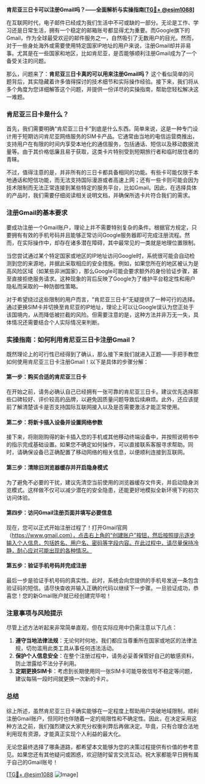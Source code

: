 **肯尼亚三日卡可以注册Gmail吗？——全面解析与实操指南[[TG💪+ @esim1088](https://t.me/s/esim1088)]**

在互联网时代，电子邮件已经成为我们生活中不可或缺的一部分。无论是工作、学习还是日常生活，拥有一个稳定的邮箱账号都显得尤为重要。而Google旗下的Gmail，作为全球最受欢迎的邮件服务之一，自然吸引了无数用户的目光。然而，对于一些身处海外或需要使用特定国家IP地址的用户来说，注册Gmail却并非易事。尤其是在一些国家和地区，比如肯尼亚，是否能够顺利注册Gmail成为了一个备受关注的问题。

那么，问题来了：**肯尼亚三日卡真的可以用来注册Gmail吗？** 这个看似简单的问题背后，其实隐藏着许多值得探讨的技术细节和实际操作经验。接下来，我们将从多个角度为您详细解答这个问题，并提供一份详尽的实操指南，帮助您轻松解决这一难题。

### 肯尼亚三日卡是什么？

首先，我们需要明确“肯尼亚三日卡”到底是什么东西。简单来说，这是一种专门设计用于短期访问肯尼亚网络服务的SIM卡产品。它通常由当地的电信运营商推出，支持用户在有限的时间内享受本地化的通信服务，包括通话、短信以及移动数据流量等。由于其价格低廉且易于获取，这类卡片特别受到短期旅行者和临时居住者的青睐。

不过，值得注意的是，并非所有的三日卡都具备相同的功能。有些卡可能仅限于本地通话和短信功能，而无法支持国际漫游或者高速上网；还有一些卡则可能会因为技术限制而无法正常连接到某些特定的服务平台，比如Gmail。因此，在选择具体的产品时，我们需要仔细阅读相关说明文档，并确保所选卡片符合我们的需求。

### 注册Gmail的基本要求

要成功注册一个Gmail账户，理论上并不需要特别复杂的条件。根据官方规定，只要拥有有效的手机号码并且能够正常访问Google服务器即可完成注册流程。然而，在实际操作中，却存在诸多潜在障碍，其中最常见的一类就是地理位置限制。

当您尝试通过某个特定国家或地区的IP地址访问Google时，系统很可能会自动检测到您的来源地，并据此采取相应的安全措施。例如，如果您所在的地区被认为是高风险区域（如某些非洲国家），那么Google可能会要求额外的身份验证步骤，甚至直接拒绝服务请求。这种现象的背后反映了Google为了维护平台稳定性和用户隐私而采取的一种防御性策略。

对于希望绕过这些限制的用户而言，“肯尼亚三日卡”无疑提供了一种可行的选择。通过更换SIM卡并切换至肯尼亚的IP地址，理论上可以让Google误认为您正处于该国境内，从而降低被拦截的风险。但需要注意的是，这种方法并非万无一失，具体情况还需要结合个人实际情况来判断。

### 实操指南：如何利用肯尼亚三日卡注册Gmail？

既然理论上的可行性已经得到了确认，那么接下来我们就进入正题——手把手教您如何使用肯尼亚三日卡注册Gmail！以下是具体的步骤分解：

#### 第一步：购买合适的肯尼亚三日卡
在开始之前，请务必确认自己已经拥有一张可靠的肯尼亚三日卡。建议优先选择那些口碑较好、评价较高的品牌，以避免因质量问题导致后续麻烦。此外，还应该提前了解清楚该卡是否支持国际互联网接入以及是否需要激活才能正常使用。

#### 第二步：将新卡插入设备并设置网络参数
接下来，将刚刚购得的新卡插入您的手机或其他移动终端设备中，并按照说明书中的指示完成基础设置。如果您不确定如何操作，可以直接联系客服寻求帮助。同时，请确保设备已正确配置了移动网络的相关信息，以便顺利连接到互联网。

#### 第三步：清除旧浏览器缓存并开启隐身模式
为了避免不必要的干扰，建议先清空当前使用的浏览器缓存文件夹，并启动隐身浏览模式。这样做不仅可以减少潜在的安全隐患，还能更好地模拟全新环境下的初次访问体验。

#### 第四步：访问Gmail注册页面并填写必要信息
现在，您可以正式开始注册过程了！打开Gmail官网（https://www.gmail.com），点击右上角的“创建账户”按钮，然后按照提示逐步输入个人信息，包括姓名、用户名、密码等字段内容。在此过程中，请尽量保持冷静，耐心应对可能出现的各种情况。

#### 第五步：验证手机号码并完成注册
最后一步是验证手机号码的真实性。此时，系统会向您提供的手机号发送一条包含验证码的短信。请尽快查收并输入正确的代码以继续下一步骤。一旦验证成功，恭喜您！您的新Gmail账户就已经创建完毕啦！

### 注意事项与风险提示

尽管上述方法听起来非常简单直观，但在实际应用中仍需注意以下几点：
1. **遵守当地法律法规**：无论何时何地，我们都应当尊重所在国家或地区的法律法规，切勿滥用此类工具从事任何违法活动。
2. **保护个人信息安全**：在整个注册过程中，请务必妥善保管好自己的敏感资料，防止泄露给不法分子利用。
3. **定期更换SIM卡**：考虑到长期使用同一张SIM卡可能导致信号不稳定等问题，建议每隔一段时间就更换一次新的卡片。

### 总结

综上所述，虽然肯尼亚三日卡确实能够在一定程度上帮助用户突破地域限制，顺利注册Gmail账户，但同时也伴随着一定的局限性和不确定性。因此，在决定采用这种方法之前，我们强烈建议大家充分权衡利弊后再做决定。毕竟，只有合理合法地利用现有资源，才能真正实现个人利益的最大化。

无论您最终选择了哪条道路，都希望本文能够为您的决策过程提供有价值的参考意见。如果您还有其他疑问或困惑，欢迎随时留言交流互动。祝大家都能早日拥有属于自己的Gmail账号！

[[TG💪+ @esim1088](https://t.me/s/esim1088) ![Image](https://i.postimg.cc/4NQfJmqS/Snipaste-2025-05-13-00-14-12.png)]